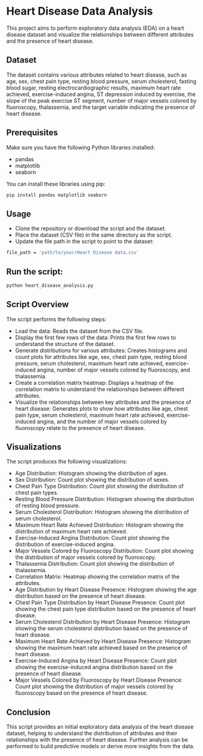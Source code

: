 # Heart Disease Data Analysis

This project aims to perform exploratory data analysis (EDA) on a heart disease dataset and visualize the relationships between different attributes and the presence of heart disease.

## Dataset

The dataset contains various attributes related to heart disease, such as age, sex, chest pain type, resting blood pressure, serum cholesterol, fasting blood sugar, resting electrocardiographic results, maximum heart rate achieved, exercise-induced angina, ST depression induced by exercise, the slope of the peak exercise ST segment, number of major vessels colored by fluoroscopy, thalassemia, and the target variable indicating the presence of heart disease.

## Prerequisites

Make sure you have the following Python libraries installed:

- pandas
- matplotlib
- seaborn

You can install these libraries using pip:

```bash
pip install pandas matplotlib seaborn
```

## Usage
- Clone the repository or download the script and the dataset.
- Place the dataset (CSV file) in the same directory as the script.
- Update the file path in the script to point to the dataset:

```bash
file_path = 'path/to/your/Heart Disease data.csv'
```
## Run the script:
```bash
python heart_disease_analysis.py
```
## Script Overview
The script performs the following steps:

- Load the data: Reads the dataset from the CSV file.
- Display the first few rows of the data: Prints the first few rows to understand the structure of the dataset.
- Generate distributions for various attributes: Creates histograms and count plots for attributes like age, sex, chest pain type, resting blood pressure, serum cholesterol, maximum heart rate achieved, exercise-induced angina, number of major vessels colored by fluoroscopy, and thalassemia.
- Create a correlation matrix heatmap: Displays a heatmap of the correlation matrix to understand the relationships between different attributes.
- Visualize the relationships between key attributes and the presence of heart disease: Generates plots to show how attributes like age, chest pain type, serum cholesterol, maximum heart rate achieved, exercise-induced angina, and the number of major vessels colored by fluoroscopy relate to the presence of heart disease.
## Visualizations
The script produces the following visualizations:

- Age Distribution: Histogram showing the distribution of ages.
- Sex Distribution: Count plot showing the distribution of sexes.
- Chest Pain Type Distribution: Count plot showing the distribution of chest pain types.
- Resting Blood Pressure Distribution: Histogram showing the distribution of resting blood pressure.
- Serum Cholesterol Distribution: Histogram showing the distribution of serum cholesterol.
- Maximum Heart Rate Achieved Distribution: Histogram showing the distribution of maximum heart rate achieved.
- Exercise-Induced Angina Distribution: Count plot showing the distribution of exercise-induced angina.
- Major Vessels Colored by Fluoroscopy Distribution: Count plot showing the distribution of major vessels colored by fluoroscopy.
- Thalassemia Distribution: Count plot showing the distribution of thalassemia.
- Correlation Matrix: Heatmap showing the correlation matrix of the attributes.
- Age Distribution by Heart Disease Presence: Histogram showing the age distribution based on the presence of heart disease.
- Chest Pain Type Distribution by Heart Disease Presence: Count plot showing the chest pain type distribution based on the presence of heart disease.
- Serum Cholesterol Distribution by Heart Disease Presence: Histogram showing the serum cholesterol distribution based on the presence of heart disease.
- Maximum Heart Rate Achieved by Heart Disease Presence: Histogram showing the maximum heart rate achieved based on the presence of heart disease.
- Exercise-Induced Angina by Heart Disease Presence: Count plot showing the exercise-induced angina distribution based on the presence of heart disease.
- Major Vessels Colored by Fluoroscopy by Heart Disease Presence: Count plot showing the distribution of major vessels colored by fluoroscopy based on the presence of heart disease.
## Conclusion
This script provides an initial exploratory data analysis of the heart disease dataset, helping to understand the distribution of attributes and their relationships with the presence of heart disease. Further analysis can be performed to build predictive models or derive more insights from the data.
